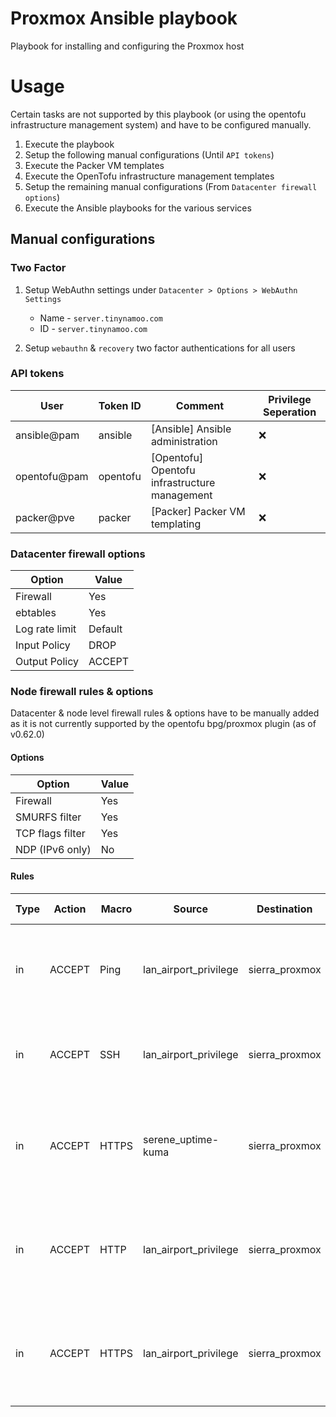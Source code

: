 <!-- @format -->

# Proxmox Ansible playbook

Playbook for installing and configuring the Proxmox host

# Usage

Certain tasks are not supported by this playbook (or using the opentofu infrastructure management system) and have to be configured manually.

1. Execute the playbook
1. Setup the following manual configurations (Until `API tokens`)
1. Execute the Packer VM templates
1. Execute the OpenTofu infrastructure management templates
1. Setup the remaining manual configurations (From `Datacenter firewall options`)
1. Execute the Ansible playbooks for the various services

## Manual configurations

### Two Factor

1. Setup WebAuthn settings under `Datacenter > Options > WebAuthn Settings`

   - Name - `server.tinynamoo.com`
   - ID - `server.tinynamoo.com`

1. Setup `webauthn` & `recovery` two factor authentications for all users

### API tokens

| User         | Token ID | Comment                                       | Privilege Seperation |
| ------------ | -------- | --------------------------------------------- | -------------------- |
| ansible@pam  | ansible  | [Ansible] Ansible administration              | ❌                   |
| opentofu@pam | opentofu | [Opentofu] Opentofu infrastructure management | ❌                   |
| packer@pve   | packer   | [Packer] Packer VM templating                 | ❌                   |

### Datacenter firewall options

| Option         | Value   |
| -------------- | ------- |
| Firewall       | Yes     |
| ebtables       | Yes     |
| Log rate limit | Default |
| Input Policy   | DROP    |
| Output Policy  | ACCEPT  |

### Node firewall rules & options

Datacenter & node level firewall rules & options have to be manually added as it is not currently supported by the opentofu bpg/proxmox plugin (as of v0.62.0)

#### Options

| Option           | Value |
| ---------------- | ----- |
| Firewall         | Yes   |
| SMURFS filter    | Yes   |
| TCP flags filter | Yes   |
| NDP (IPv6 only)  | No    |

#### Rules

| Type | Action | Macro | Source                | Destination    | Log level | Description                                                                   |
| ---- | ------ | ----- | --------------------- | -------------- | --------- | ----------------------------------------------------------------------------- |
| in   | ACCEPT | Ping  | lan_airport_privilege | sierra_proxmox | nolog     | [ICMP] [Allow] LAN & Airport privilege to Sierra proxmox hypervisor           |
| in   | ACCEPT | SSH   | lan_airport_privilege | sierra_proxmox | nolog     | [SSH] [Allow] LAN & Airport privilege to Sierra proxmox hypervisor            |
| in   | ACCEPT | HTTPS | serene_uptime-kuma    | sierra_proxmox | nolog     | [Status - HTTPS] [Allow] Uptime_Kuma to Sierra proxmox management interface   |
| in   | ACCEPT | HTTP  | lan_airport_privilege | sierra_proxmox | nolog     | [HTTP] [Allow] LAN & Remote privilege to Sierra proxmox management interface  |
| in   | ACCEPT | HTTPS | lan_airport_privilege | sierra_proxmox | nolog     | [HTTPS] [Allow] LAN & Remote privilege to Sierra proxmox management interface |
